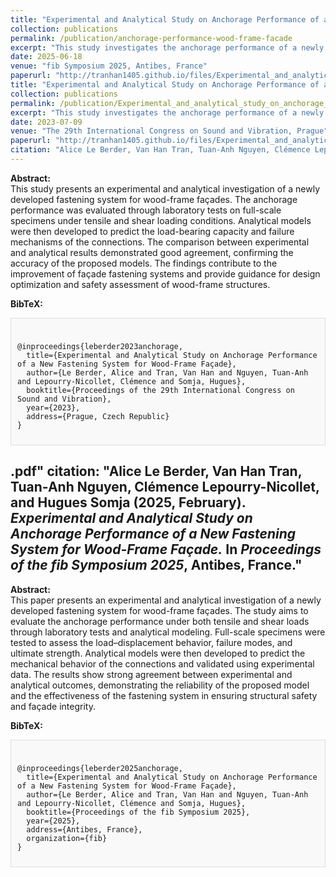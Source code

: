 ```yaml
---
title: "Experimental and Analytical Study on Anchorage Performance of a New Fastening System for Wood-Frame Façade"
collection: publications
permalink: /publication/anchorage-performance-wood-frame-facade
excerpt: "This study investigates the anchorage performance of a newly developed fastening system for wood-frame façades through experimental tests and analytical modeling, providing insights into design optimization and safety assessment."
date: 2025-06-18
venue: "fib Symposium 2025, Antibes, France"
paperurl: "http://tranhan1405.github.io/files/Experimental_and_analytical_study_on_anchorage_performance.pdf"
title: "Experimental and Analytical Study on Anchorage Performance of a New Fastening System for Wood-Frame Façade"
collection: publications
permalink: /publication/Experimental_and_analytical_study_on_anchorage_performance
excerpt: "This study investigates the anchorage performance of a newly developed fastening system for wood-frame façades through both experimental tests and analytical modeling."
date: 2023-07-09
venue: "The 29th International Congress on Sound and Vibration, Prague"
paperurl: "http://tranhan1405.github.io/files/Experimental_and_analytical_study_on_anchorage_performance.pdf"
citation: "Alice Le Berder, Van Han Tran, Tuan-Anh Nguyen, Clémence Lepourry-Nicollet, and Hugues Somja (2023, July). *Experimental and Analytical Study on Anchorage Performance of a New Fastening System for Wood-Frame Façade.* In *Proceedings of the 29th International Congress on Sound and Vibration*, Prague."
---
```


**Abstract:**  
This study presents an experimental and analytical investigation of a newly developed fastening system for wood-frame façades. The anchorage performance was evaluated through laboratory tests on full-scale specimens under tensile and shear loading conditions. Analytical models were then developed to predict the load-bearing capacity and failure mechanisms of the connections. The comparison between experimental and analytical results demonstrated good agreement, confirming the accuracy of the proposed models. The findings contribute to the improvement of façade fastening systems and provide guidance for design optimization and safety assessment of wood-frame structures.

**BibTeX:**  
<div style="border: 1px solid #ddd; padding: 10px; background-color: #f9f9f9;">
<pre><code>
@inproceedings{leberder2023anchorage,
  title={Experimental and Analytical Study on Anchorage Performance of a New Fastening System for Wood-Frame Façade},
  author={Le Berder, Alice and Tran, Van Han and Nguyen, Tuan-Anh and Lepourry-Nicollet, Clémence and Somja, Hugues},
  booktitle={Proceedings of the 29th International Congress on Sound and Vibration},
  year={2023},
  address={Prague, Czech Republic}
}
</code></pre>
</div>



.pdf"
citation: "Alice Le Berder, Van Han Tran, Tuan-Anh Nguyen, Clémence Lepourry-Nicollet, and Hugues Somja (2025, February). *Experimental and Analytical Study on Anchorage Performance of a New Fastening System for Wood-Frame Façade.* In *Proceedings of the fib Symposium 2025*, Antibes, France."
---

**Abstract:**  
This paper presents an experimental and analytical investigation of a newly developed fastening system for wood-frame façades. The study aims to evaluate the anchorage performance under both tensile and shear loads through laboratory tests and analytical modeling. Full-scale specimens were tested to assess the load–displacement behavior, failure modes, and ultimate strength. Analytical models were then developed to predict the mechanical behavior of the connections and validated using experimental data. The results show strong agreement between experimental and analytical outcomes, demonstrating the reliability of the proposed model and the effectiveness of the fastening system in ensuring structural safety and façade integrity.

**BibTeX:**  
<div style="border: 1px solid #ddd; padding: 10px; background-color: #f9f9f9;">
<pre><code>
@inproceedings{leberder2025anchorage,
  title={Experimental and Analytical Study on Anchorage Performance of a New Fastening System for Wood-Frame Façade},
  author={Le Berder, Alice and Tran, Van Han and Nguyen, Tuan-Anh and Lepourry-Nicollet, Clémence and Somja, Hugues},
  booktitle={Proceedings of the fib Symposium 2025},
  year={2025},
  address={Antibes, France},
  organization={fib}
}
</code></pre>
</div>
